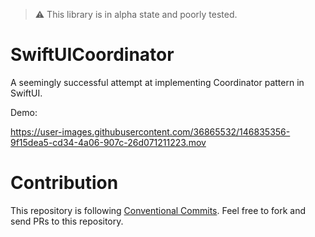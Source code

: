 > ⚠️ This library is in alpha state and poorly tested.

# SwiftUICoordinator
A seemingly successful attempt at implementing Coordinator pattern in SwiftUI.

Demo:

https://user-images.githubusercontent.com/36865532/146835356-9f15dea5-cd34-4a06-907c-26d071211223.mov


# Contribution
This repository is following [Conventional Commits](https://www.conventionalcommits.org/en/v1.0.0/).
Feel free to fork and send PRs to this repository. 
